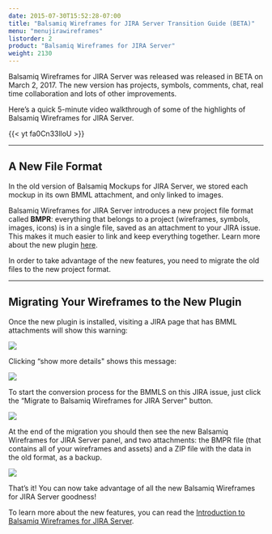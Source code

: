 ```yaml
---
date: 2015-07-30T15:52:28-07:00
title: "Balsamiq Wireframes for JIRA Server Transition Guide (BETA)"
menu: "menujirawireframes"
listorder: 2
product: "Balsamiq Wireframes for JIRA Server"
weight: 2130
---
```


Balsamiq Wireframes for JIRA Server was released was released in BETA on March 2, 2017. The new version has projects, symbols, comments, chat, real time collaboration and lots of other improvements.

Here’s a quick 5-minute video walkthrough of some of the highlights of Balsamiq Wireframes for JIRA Server.

{{< yt fa0Cn33lloU >}}

* * *

## A New File Format

In the old version of Balsamiq Mockups for JIRA Server, we stored each mockup in its own BMML attachment, and only linked to images.

Balsamiq Wireframes for JIRA Server introduces a new project file format called **BMPR**: everything that belongs to a project (wireframes, symbols, images, icons) is in a single file, saved as an attachment to your JIRA issue. This makes it much easier to link and keep everything together. Learn more about the new plugin [here](../intro/).

In order to take advantage of the new features, you need to migrate the old files to the new project format.

* * *

## Migrating Your Wireframes to the New Plugin

Once the new plugin is installed, visiting a JIRA page that has BMML attachments will show this warning:

![](//media.balsamiq.com/img/support/docs/jira/wireframes/transition-guide-1.png)

Clicking “show more details" shows this message:

![](//media.balsamiq.com/img/support/docs/jira/wireframes/transition-guide-2.png)

To start the conversion process for the BMMLS on this JIRA issue, just click the “Migrate to Balsamiq Wireframes for JIRA Server" button.

![](//media.balsamiq.com/img/support/docs/jira/wireframes/transition-guide-3.png)

At the end of the migration you should then see the new Balsamiq Wireframes for JIRA Server panel, and two attachments: the BMPR file (that contains all of your wireframes and assets) and a ZIP file with the data in the old format, as a backup.  

![](//media.balsamiq.com/img/support/docs/jira/wireframes/transition-guide-4.png)


That’s it! You can now take advantage of all the new Balsamiq Wireframes for JIRA Server goodness!

To learn more about the new features, you can read the [Introduction to Balsamiq Wireframes for JIRA Server](../intro/).
